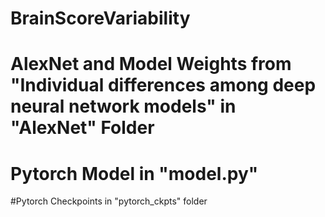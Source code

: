 # BrainScoreVariability
# AlexNet and Model Weights from "Individual differences among deep neural network models" in "AlexNet" Folder
# Pytorch Model in "model.py"
#Pytorch Checkpoints in "pytorch_ckpts" folder
